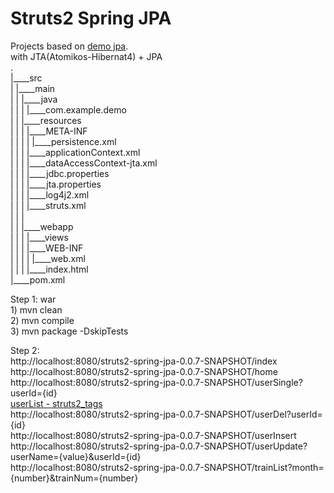 Struts2 Spring JPA
===============

Projects based on [demo jpa](https://github.com/xiaobin80/demo-jpa-spring-boot2-mysql).    
    with JTA(Atomikos-Hibernat4) + JPA    
.        
|____src        
| |____main        
| | |____java        
| | | |____com.example.demo    
| | |____resources    
| | | |____META-INF    
| | | | |____persistence.xml    
| | | |____applicationContext.xml    
| | | |____dataAccessContext-jta.xml    
| | | |____jdbc.properties    
| | | |____jta.properties    
| | | |____log4j2.xml    
| | | |____struts.xml     
| | |        
| | |____webapp        
| | | |____views       
| | | |____WEB-INF        
| | | | |____web.xml        
| | | |____index.html        
|____pom.xml           
    

Step 1: war    
    1) mvn clean    
    2) mvn compile    
    3) mvn package -DskipTests    
    

Step 2:    
     http://localhost:8080/struts2-spring-jpa-0.0.7-SNAPSHOT/index    
     http://localhost:8080/struts2-spring-jpa-0.0.7-SNAPSHOT/home    
     http://localhost:8080/struts2-spring-jpa-0.0.7-SNAPSHOT/userSingle?userId={id}    
     [userList - struts2_tags](http://localhost:8080/struts2-spring-jpa-0.0.7-SNAPSHOT/userList)    
     http://localhost:8080/struts2-spring-jpa-0.0.7-SNAPSHOT/userDel?userId={id}    
     http://localhost:8080/struts2-spring-jpa-0.0.7-SNAPSHOT/userInsert    
     http://localhost:8080/struts2-spring-jpa-0.0.7-SNAPSHOT/userUpdate?userName={value}&userId={id}    
     http://localhost:8080/struts2-spring-jpa-0.0.7-SNAPSHOT/trainList?month={number}&trainNum={number}    
             
